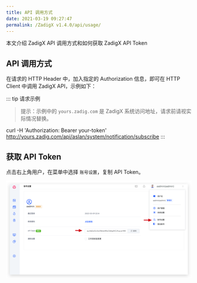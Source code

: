 ```yaml
---
title: API 调用方式
date: 2021-03-19 09:27:47
permalink: /ZadigX v1.4.0/api/usage/
---
```


本文介绍 ZadigX API 调用方式和如何获取 ZadigX API Token

## API 调用方式

在请求的 HTTP Header 中，加入指定的 Authorization 信息，即可在 HTTP Client 中调用 ZadigX API，示例如下：

::: tip 请求示例
> 提示：示例中的 `yours.zadig.com` 是 ZadigX 系统访问地址，请求前请视实际情况替换。

curl -H 'Authorization: Bearer your-token' http://yours.zadig.com/api/aslan/system/notification/subscribe
:::


## 获取 API Token

点击右上角用户，在菜单中选择 `账号设置`，复制 API Token。

![API Token](./_images/api_token.png "API Token")
